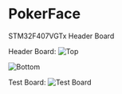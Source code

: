 # PokerFace
STM32F407VGTx Header Board

Header Board:
![Top](https://live.staticflickr.com/65535/49983117518_5cdf38629c.jpg "Top")

![Bottom](https://live.staticflickr.com/65535/49983900427_dae09718ca.jpg "Bottom")

Test Board:
![Test Board](https://live.staticflickr.com/65535/49983937337_f1e22a0d07.jpg "Test Board")
